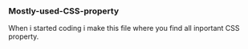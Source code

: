 <h3>Mostly-used-CSS-property</h3>
<p>When i started coding i make this file where you find all inportant CSS property.</p>
